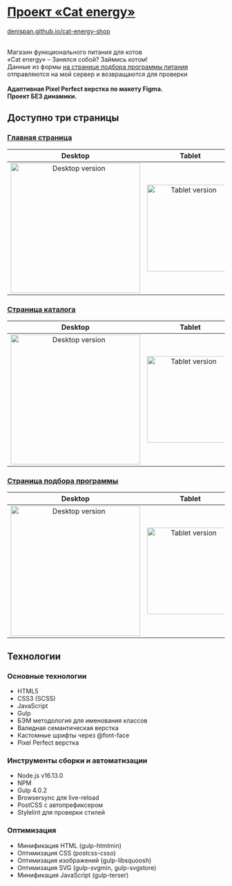 # [Проект «Cat energy»](https://denispan.github.io/cat-energy-shop/index.html)

[denispan.github.io/cat-energy-shop](https://denispan.github.io/cat-energy-shop/index.html) </br></br>

Магазин функционального питания для котов </br> «Cat energy» – Занялся собой? Займись котом! </br>
Данные из формы [на странице подбора программы питания](https://denispan.github.io/cat-energy-shop/form.html) отправляются на мой сервер и возвращаются для проверки</br></br>
<strong>Адаптивная Pixel Perfect верстка по макету Figma. </br> Проект БЕЗ динамики. </strong>

## Доступно три страницы

### [Главная страница](https://denispan.github.io/cat-energy-shop/index.html)
| Desktop | Tablet | Mobile |
|:---------------:|:--------------:|:----------------:|
| <img width="300" alt="Desktop version" src="https://github.com/user-attachments/assets/0e2274fd-c20d-4a38-bb66-460847b2949a" /> | <img width="200" alt="Tablet version" src="https://github.com/user-attachments/assets/58c59b62-1faf-4c85-a5ba-9806f90f4034" /> | <img width="150" alt="Mobile version" src="https://github.com/user-attachments/assets/d72bb8ae-ace4-495c-aba4-5dae11da9e0b" /> |

### [Страница каталога](https://denispan.github.io/cat-energy-shop/catalog.html)
| Desktop | Tablet | Mobile |
|:---------------:|:--------------:|:----------------:|
| <img width="300" alt="Desktop version" src="https://github.com/user-attachments/assets/7e96e91e-2724-43c8-82f5-c1babdf6e039" /> | <img width="200" alt="Tablet version" src="https://github.com/user-attachments/assets/4dc98d1c-d29e-4f40-86f5-523f37e56c8d" /> | <img width="150" alt="Mobile version" src="https://github.com/user-attachments/assets/9a1b3719-8e99-43df-b82e-a28a0e41a373" /> |

### [Страница подбора программы](https://denispan.github.io/cat-energy-shop/form.html)
| Desktop | Tablet | Mobile |
|:---------------:|:--------------:|:----------------:|
| <img width="300" alt="Desktop version" src="https://github.com/user-attachments/assets/bd717c4c-7711-4cf2-93ea-20a76f6146c3" /> | <img width="200" alt="Tablet version" src="https://github.com/user-attachments/assets/e637f372-cfdd-44ba-b2fa-e69cc94a93c4" /> | <img width="150" alt="Mobile version" src="https://github.com/user-attachments/assets/af25e146-63b4-402c-8614-32a6343b6eb6" /> |




## Технологии

### Основные технологии

- HTML5
- CSS3 (SCSS)
- JavaScript
- Gulp
- БЭМ методология для именования классов
- Валидная семантическая верстка
- Кастомные шрифты через @font-face
- Pixel Perfect верстка

### Инструменты сборки и автоматизации
- Node.js v16.13.0
- NPM
- Gulp 4.0.2
- Browsersync для live-reload
- PostCSS с автопрефиксером
- Stylelint для проверки стилей

### Оптимизация
- Минификация HTML (gulp-htmlmin)
- Оптимизация CSS (postcss-csso)
- Оптимизация изображений (gulp-libsquoosh)
- Оптимизация SVG (gulp-svgmin, gulp-svgstore)
- Минификация JavaScript (gulp-terser)

